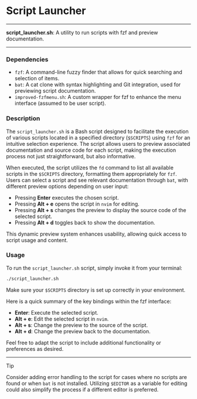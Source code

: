 # Script Launcher

---

**script_launcher.sh**: A utility to run scripts with fzf and preview documentation.

---

### Dependencies

- `fzf`: A command-line fuzzy finder that allows for quick searching and selection of items.
- `bat`: A cat clone with syntax highlighting and Git integration, used for previewing script documentation.
- `improved-fzfmenu.sh`: A custom wrapper for fzf to enhance the menu interface (assumed to be user script).

### Description

The `script_launcher.sh` is a Bash script designed to facilitate the execution of various scripts located in a specified directory (`$SCRIPTS`) using `fzf` for an intuitive selection experience. The script allows users to preview associated documentation and source code for each script, making the execution process not just straightforward, but also informative.

When executed, the script utilizes the `fd` command to list all available scripts in the `$SCRIPTS` directory, formatting them appropriately for `fzf`. Users can select a script and see relevant documentation through `bat`, with different preview options depending on user input:

- Pressing **Enter** executes the chosen script.
- Pressing **Alt + e** opens the script in `nvim` for editing.
- Pressing **Alt + s** changes the preview to display the source code of the selected script.
- Pressing **Alt + d** toggles back to show the documentation.

This dynamic preview system enhances usability, allowing quick access to script usage and content.

### Usage

To run the `script_launcher.sh` script, simply invoke it from your terminal:

```bash
./script_launcher.sh
```

Make sure your `$SCRIPTS` directory is set up correctly in your environment.

Here is a quick summary of the key bindings within the fzf interface:

- **Enter**: Execute the selected script.
- **Alt + e**: Edit the selected script in `nvim`.
- **Alt + s**: Change the preview to the source of the script.
- **Alt + d**: Change the preview back to the documentation.

Feel free to adapt the script to include additional functionality or preferences as desired.

---

> [!TIP]  
> Consider adding error handling to the script for cases where no scripts are found or when `bat` is not installed. Utilizing `$EDITOR` as a variable for editing could also simplify the process if a different editor is preferred.
